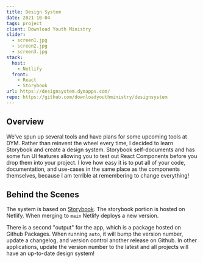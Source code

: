 ```yaml
---
title: Design System
date: 2021-10-04
tags: project
client: Download Youth Ministry
slider:
  - screen1.jpg
  - screen2.jpg
  - screen3.jpg
stack:
  host:
    - Netlify
  front:
    - React
    - Storybook
url: https://designsystem.dymapps.com/
repo: https://github.com/downloadyouthministry/designsystem
---
```


## Overview

We've spun up several tools and have plans for some upcoming tools at DYM. Rather than reinvent the wheel every time, I decided to learn Storybook and create a design system. Storybook self-documents and has some fun UI features allowing you to test out React Components before you drop them into your project. I love how easy it is to put all of your code, documentation, and use-cases in the same place as the components themselves, because I am terrible at remembering to change everything!

## Behind the Scenes

The system is based on [Storybook](https://storybook.js.org/). The storybook portion is hosted on Netlify. When merging to `main` Netlify deploys a new version.

There is a second "output" for the app, which is a package hosted on Github Packages. When running `auto`, it will bump the version number, update a changelog, and version control another release on Github. In other applications, update the version number to the latest and all projects will have an up-to-date design system!
